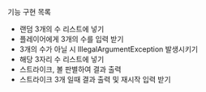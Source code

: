 기능 구현 목록
- 랜덤 3개의 수 리스트에 넣기
- 플레이어에게 3개의 수를 입력 받기
- 3개의 수가 아닐 시 IllegalArgumentException 발생시키기
- 해당 3자리 수 리스트에 넣기
- 스트라이크, 볼 판별하여 결과 출력
- 스트라이크 3개 일때 결과 출력 및 재시작 입력 받기
